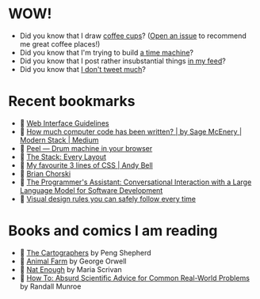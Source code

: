 # WOW!

- Did you know that I draw [coffee cups](https://papercups.mamuso.net/)? ([Open an issue](https://github.com/mamuso/papercups/issues) to recommend me great coffee places!)
- Did you know that I'm trying to build [a time machine](https://github.com/mamuso/fluxcapacitor)?
- Did you know that I post rather insubstantial things [in my feed](https://feed.mamuso.net/)?
- Did you know that [I don't tweet much](https://twitter.com/mamuso)?

# Recent bookmarks

- 👀 [Web Interface Guidelines](https://rauno.me/interfaces)
- 👀 [How much computer code has been written? | by Sage McEnery | Modern Stack | Medium](https://medium.com/modern-stack/how-much-computer-code-has-been-written-c8c03100f459)
- 👀 [Peel — Drum machine in your browser](https://peel.fm/)
- 👀 [The Stack: Every Layout](https://every-layout.dev/layouts/stack/)
- 👀 [My favourite 3 lines of CSS | Andy Bell](https://andy-bell.co.uk/my-favourite-3-lines-of-css/)
- 👀 [Brian Chorski](https://brianchorski.com/)
- 👀 [The Programmer's Assistant: Conversational Interaction with a Large Language Model for Software Development](https://arxiv.org/pdf/2302.07080.pdf)
- 👀 [Visual design rules you can safely follow every time](https://anthonyhobday.com/sideprojects/saferules/)


# Books and comics I am reading

- 📘 [The Cartographers](https://www.goodreads.com/book/show/56224531) by Peng Shepherd
- 📘 [Animal Farm](https://www.goodreads.com/book/show/8349198) by George Orwell
- 📘 [Nat Enough](https://www.goodreads.com/book/show/45714795) by Maria Scrivan
- 📘 [How To: Absurd Scientific Advice for Common Real-World Problems](https://www.goodreads.com/book/show/43851501) by Randall Munroe

